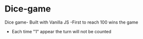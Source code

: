 # Dice-game
Dice game- Built with Vanilla JS
-First to reach 100 wins the game
- Each time "1" appear the turn will not be counted
